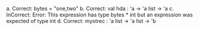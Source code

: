 a. Correct: bytes = "one,two" 
b. Correct: val hda : 'a -> 'a list -> 'a
c. InCorrect: Error: This expression has type bytes * int but an expression was expected of type int
d. Correct: mystrec : 'a list -> 'a list -> 'b
